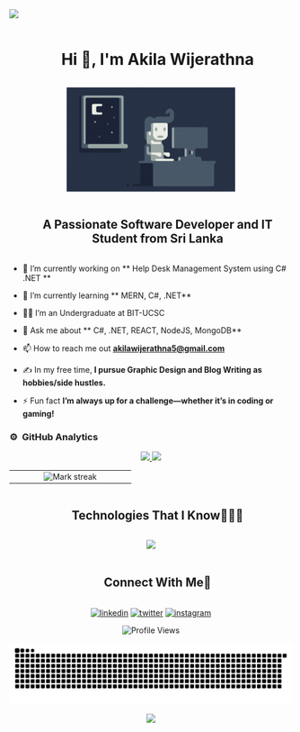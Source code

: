 <!--horizontal divider(gradiant)-->
<img src="https://user-images.githubusercontent.com/73097560/115834477-dbab4500-a447-11eb-908a-139a6edaec5c.gif">
<!--h1 without bottom border-->
<div id="user-content-toc">
  <ul align="center">
    <summary><h1 style="display: inline-block">Hi 👋, I'm Akila Wijerathna</h1></summary>
  </ul>
</div>

<!--- darkcoding -->
<div align="center">

<img alt="Night Coding" src="https://raw.githubusercontent.com/AVS1508/AVS1508/master/assets/Night-Coding.gif"/>

</div>


<!--h2 without bottom border-->
<div id="user-content-toc">
  <ul align="center">
    <summary><h2 style="display: inline-block">A Passionate Software Developer and IT Student from Sri Lanka</h2></summary>
  </ul>
</div>


<!--Intro start-->
- 🔭 I’m currently working on ** Help Desk Management System using C# .NET **

- 🌱 I’m currently learning ** MERN, C#, .NET**

- 🧑‍🎓 I’m an Undergraduate at BIT-UCSC

- 💬 Ask me about ** C#, .NET, REACT, NodeJS, MongoDB**

- 📫 How to reach me out **akilawijerathna5@gmail.com**
  
- ✍️ In my free time, **I pursue Graphic Design and Blog Writing as hobbies/side hustles.**

- ⚡ Fun fact **I’m always up for a challenge—whether it’s in coding or gaming!**
<!--Intro end-->

### ⚙️ &nbsp;GitHub Analytics

<p align="center">
<a href="https://github.com/AVS1508">
  <img height="180em" src="https://github-readme-stats-eight-theta.vercel.app/api?username=Akila-Dev97&show_icons=true&theme=algolia&include_all_commits=true&count_private=true"/>
  <img height="180em" src="https://github-readme-stats-eight-theta.vercel.app/api/top-langs/?username=Akila-Dev97&layout=compact&langs_count=8&theme=algolia"/>
</a>
</p>

<p align="center">
  <!--- stats (start) -->
<table align="center">
<tr border="none">
<td width="50%" align="center">
  <img  title="🔥 Get streak stats for your profile at git.io/streak-stats" alt="Mark streak" src="https://github-readme-streak-stats.herokuapp.com/?user=Akila-Dev97&theme=dark&hide_border=false" /> 
</td>
</table>


<!--h1 without bottom border-->
<div id="user-content-toc">
  <ul align="center">
    <summary><h2 style="display: inline-block">Technologies That I Know👨🏻‍💻</h2></summary>
  </ul>
</div>
<!--tech stack icons-->
<p align="center">
  <a href="https://skillicons.dev">
    <img src="https://skillicons.dev/icons?i=git,css,express,figma,github,html,java,js,mongodb,mysql,nodejs,react,ts,vscode,&perline=14" />
  </a>
</p>

<!-- Connect with me -->
<!--h2 without bottom border-->
<div id="user-content-toc">
  <ul align="center">
    <summary><h2 style="display: inline-block">Connect With Me🤝</h2></summary>
  </ul>
</div>


<!--icons and links-->
<p align="center">
<a href="https://www.linkedin.com/in/akila-wijerathna-790ba4234/" target="blank"><img align="center" src="https://user-images.githubusercontent.com/88904952/234979284-68c11d7f-1acc-4f0c-ac78-044e1037d7b0.png" alt="linkedin" height="50" width="50" /></a>
<a href="https://twitter.com/akila-wijerathna" target="blank"><img align="center" src="https://user-images.githubusercontent.com/88904952/234980676-61bfb021-ecc8-48f7-88e6-34c1b06c4a58.png" alt="twitter" height="50" width="50" /></a> 
<a href="https://www.instagram.com/akila-wijerathna/" target="blank"><img align="center" src="https://user-images.githubusercontent.com/88904952/234981169-2dd1e58f-4b7e-468c-8213-034ba62156c3.png" alt="instagram" height="50" width="50" /></a>
</p>

<!--profile visit count-->
<p align = "center">
	<img src = "https://komarev.com/ghpvc/?username=Akila-Dev97&style=plastic&color=blueviolet" alt = "Profile Views"/>



</p>
<p align = "center">
	<img src = "https://github.com/7oSkaaa/7oSkaaa/blob/output/github-contribution-grid-snake.svg?" alt = "Snake Game"/>
</p>

<div align="center">

<!--horizontal divider(gradiant)-->
<img src="https://user-images.githubusercontent.com/73097560/115834477-dbab4500-a447-11eb-908a-139a6edaec5c.gif">











